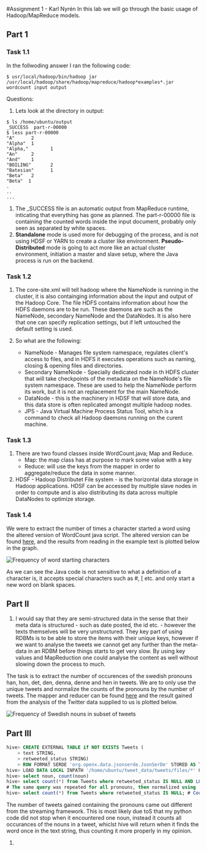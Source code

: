 #Assignment 1 - Karl Nyrén
In this lab we will go through the basic usage of Hadoop/MapReduce models.

## Part 1

### Task 1.1
In the follwoding answer I ran the following code:

```shell
$ usr/local/hadoop/bin/hadoop jar /usr/local/hadoop/share/hadoop/mapreduce/hadoop*examples*.jar wordcount input output
```

Questions:
1. Lets look at the directory in output:
```shell
$ ls /home/ubuntu/output
_SUCCESS  part-r-00000
$ less part-r-00000
"A"      2
"Alpha"  1
"Alpha,"        1
"An"     2
"And"    1
"BOILING"       2
"Batesian"      1
"Beta"   2
"Beta"  1
.
..
...
```

1. The _SUCCESS file is an automatic output from MapReduce runtime, inticating that everything has gone as planned. The part-r-00000 file is containing the counted words inside the input document, probably only seen as separated by white spaces. 
2. __Standalone__ mode is used more for debugging of the process, and is not using HDSF or YARN to create a cluster like environment. __Pseudo-Distributed__ mode is going to act more like an actual cluster environment, initiation a master and slave setup, where the Java process is run on the backend.

### Task 1.2

1. The core-site.xml will tell hadoop where the NameNode is running in the cluster, it is also containging information about the input and output of the Hadoop Core. The file HDFS contains information about how the HDFS daemons are to be run. These daemons are such as the NameNode, secondary NameNode and the DataNodes. It is also here that one can specify replication settings, but if left untouched the default setting is used. 
2. So what are the following:
  
    - NameNode - Manages file system namespace, regulates client's access to files, and in HDFS it executes operations such as naming, closing & opening files and directories. 
    - Secondary NameNode - Specially dedicated node in th HDFS cluster that will take checkpoints of the metadata on the NameNode's file system namespace. These are used to help the NameNode perform its work, but it is not an replacement for the main NameNode. 
    - DataNode -  this is the machinery in HDSF that will store data, and this data store is often replicated amongst multiple hadoop nodes.  
    - JPS -  Java Virtual Machine Process Status Tool, which is a command to check all Hadoop daemons running on the curent machine. 

### Task 1.3

1.  There are two found classes inside WordCount.java; Map and Reduce.
    - Map: the map class has at purpose to mark some value with a key
    - Reduce: will use the keys from the mapper in order to aggregate/reduce the data in some manner. 
2. HDSF - Hadoop Distributet File system - is the horizontal data storage in Hadoop applications. HDSF can be accessed by multiple slave nodes in order to compute and is also distributing its data across multiple DataNodes to optimize storage.

### Task 1.4

We were to extract the number of times a character started a word using the altered version of WordCount java script. The altered version can be found [here](https://github.com/kethuth/LDSA/blob/A1/Scripts/FirstLetterCount.java), and the results from reading in the example text is plotted below in the graph.

![Frequency of word starting characters](https://github.com/kethuth/LDSA/blob/A1/Figures/word_counts.png)

As we can see the Java code is not sensitive to what a definition of a character is, it accepts special characters such as #, [ etc. and only start a new word on blank spaces. 

## Part II

1. I would say that they are semi-structured data in the sense that their meta data is structured - such as date posted, the id etc. - however the texts themselves will be very unstructured. They key part of using RDBMs is to be able to store the items with their unique keys, however if we want to analyse the tweets we cannot get any further than the meta-data in an RDBM before things starts to get very slow. By using key values and MapReduction one could analyse the content as well without slowing down the process to much. 

The task is to extract the number of occurences of the swedish pronouns han, hon, det, den, denna, denne and hen in tweets. We are to only use the unique tweets and normalize the counts of the pronouns by the number of tweets. The mapper and reducer can be found [here](https://github.com/kethuth/LDSA/blob/A1/Scripts) and the result gained from the analysis of the Twitter data supplied to us is plotted below. 

![Frequency of Swedish nouns in subset of tweets](https://github.com/kethuth/LDSA/blob/A1/Figures/noun_frequency.png)

## Part III
```sql
hive> CREATE EXTERNAL TABLE if NOT EXISTS Tweets (
    > text STRING,
    > retweeted_status STRING)
    > ROW FORMAT SERDE 'org.openx.data.jsonserde.JsonSerDe' STORED AS TEXTFILE;
hive> LOAD DATA LOCAL INPATH '/home/ubuntu/tweet_data/tweets/files/*' OVERWRITE INTO TABLE Tweets;
hive> select noun, count(noun)
hive> select count(*) from Tweets where retweeted_status IS NULL AND LOWER(text) rlike '\\bhon\\b'; # select texts with hon
# The same query was repeated for all pronouns, then normalized using
hive> select count(*) from Tweets where retweeted_status IS NULL; # Count number of unique tweets
```

The number of tweets gained containing the pronouns came out different from the streaming framework. This is most likely due toS that my python code did not stop when it encountered one noun, instead it counts all occurances of the nouns in a tweet, whiclst hive will return when it finds the word once in the text string, thus counting it more properly in my opinion. 

1. 
